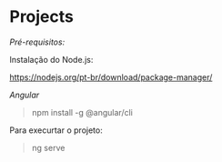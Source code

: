 # Projects

*Pré-requisitos:*

Instalação do Node.js:

https://nodejs.org/pt-br/download/package-manager/

*Angular*

>npm install -g @angular/cli


Para execurtar o projeto:

>ng serve